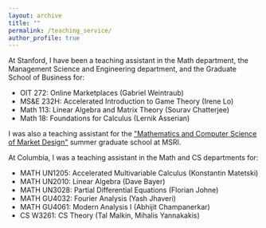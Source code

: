 ```yaml
---
layout: archive
title: ""
permalink: /teaching_service/
author_profile: true
---
```

At Stanford, I have been a teaching assistant in the Math department, the Management Science and Engineering department, and the Graduate School of Business for:
- OIT 272: Online Marketplaces (Gabriel Weintraub)
- MS&E 232H: Accelerated Introduction to Game Theory (Irene Lo)
- Math 113: Linear Algebra and Matrix Theory (Sourav Chatterjee)
- Math 18: Foundations for Calculus (Lernik Asserian)

I was also a teaching assistant for the ["Mathematics and Computer Science of Market Design"](https://www.slmath.org/summer-schools/1016) summer graduate school at MSRI.

At Columbia, I was a teaching assistant in the Math and CS departments for:
- MATH UN1205: Accelerated Multivariable Calculus (Konstantin Matetski)
- MATH UN2010: Linear Algebra (Dave Bayer)
- MATH UN3028: Partial Differential Equations (Florian Johne)
- MATH GU4032: Fourier Analysis (Yash Jhaveri)
- MATH GU4061: Modern Analysis I (Abhijit Champanerkar)
- CS W3261: CS Theory (Tal Malkin, Mihalis Yannakakis)

